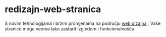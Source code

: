 redizajn-web-stranica
=====================

 S novim tehnologijama i brzim promjenama na području <a href="http://www.mareno-dizajn.com/web-stranice-dizajn.html">web dizajna</a> , Vaše stranice mogu veoma lako zastarit izgledom i funkcionalnošću.
 
